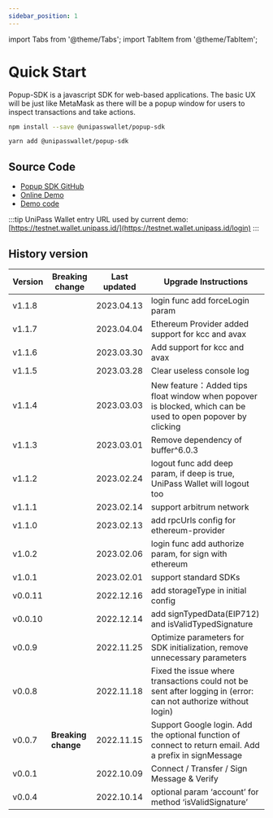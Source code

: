 ```yaml
---
sidebar_position: 1
---
```


import Tabs from '@theme/Tabs';
import TabItem from '@theme/TabItem';

# Quick Start

Popup-SDK is a javascript SDK for web-based applications. The basic UX will be just like MetaMask as there will be a popup window for users to inspect transactions and take actions.

<Tabs>
<TabItem value="npm">

```bash
npm install --save @unipasswallet/popup-sdk
```

</TabItem>
<TabItem value="yarn">

```bash
yarn add @unipasswallet/popup-sdk
```

</TabItem>
</Tabs>

## Source Code

- [Popup SDK GitHub](https://github.com/UniPassID/unipass-popup-sdk)
- [Online Demo](https://popup-demo.wallet.unipass.id/)
- [Demo code](https://github.com/UniPassID/unipass-popup-sdk/tree/main/examples/demo)

:::tip
UniPass Wallet entry URL used by current demo: [https://testnet.wallet.unipass.id/](https://testnet.wallet.unipass.id/login)
:::

## History version

| Version | Breaking change     | Last updated | Upgrade Instructions                                                                                           |
| ------- | ------------------- | ------------ | -------------------------------------------------------------------------------------------------------------- |
| v1.1.8 |                      | 2023.04.13    | login func add forceLogin param |
| v1.1.7 |                      | 2023.04.04    | Ethereum Provider added support for kcc and avax |
| v1.1.6 |                      | 2023.03.30    | Add support for kcc and avax |
| v1.1.5 |                      | 2023.03.28    | Clear useless console log |
| v1.1.4 |                      | 2023.03.03    | New feature：Added tips float window when popover is blocked, which can be used to open popover by clicking |
| v1.1.3 |                      | 2023.03.01    | Remove dependency of buffer^6.0.3 |
| v1.1.2 |                      | 2023.02.24    | logout func add deep param, if deep is true, UniPass Wallet will logout too |
| v1.1.1 |                      | 2023.02.14    | support arbitrum network |
| v1.1.0 |                      | 2023.02.13    | add rpcUrls config for ethereum-provider |
| v1.0.2 |                      | 2023.02.06    | login func add authorize param, for sign with ethereum |
| v1.0.1 |                      | 2023.02.01    | support standard SDKs |
| v0.0.11 |                     | 2022.12.16   | add storageType in initial config |
| v0.0.10 |                     | 2022.12.14   | add signTypedData(EIP712) and isValidTypedSignature |
| v0.0.9  |                     | 2022.11.25   | Optimize parameters for SDK initialization, remove unnecessary parameters |
| v0.0.8  |                     | 2022.11.18   | Fixed the issue where transactions could not be sent after logging in (error: can not authorize without login) |
| v0.0.7  | **Breaking change** | 2022.11.15   | Support Google login. Add the optional function of connect to return email. Add a prefix in signMessage        |
| v0.0.1  |                     | 2022.10.09   | Connect / Transfer / Sign Message & Verify                                                                     |
| v0.0.4  |                     | 2022.10.14   | optional param ‘account’ for method ‘isValidSignature’                                                         |